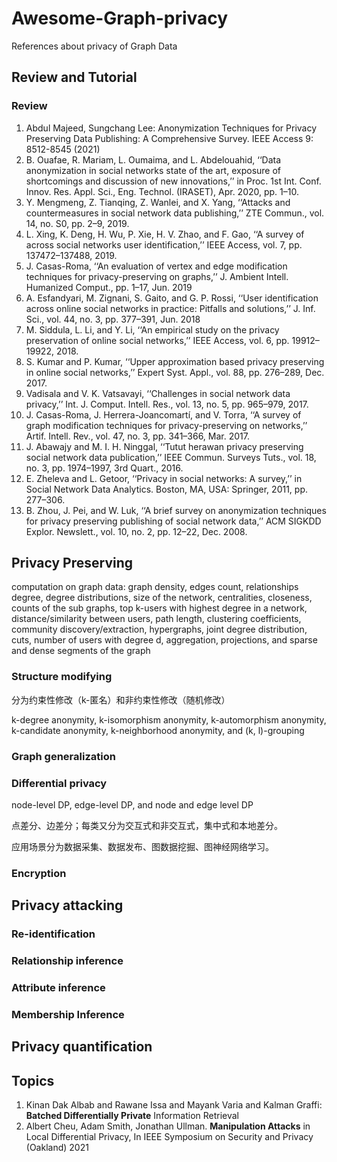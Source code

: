 # Awesome-Graph-privacy
 References about privacy of Graph Data

## Review and Tutorial

### Review

1. Abdul Majeed, Sungchang Lee: Anonymization Techniques for Privacy Preserving Data Publishing: A Comprehensive Survey. IEEE Access 9: 8512-8545 (2021)
2. B. Ouafae, R. Mariam, L. Oumaima, and L. Abdelouahid, ‘‘Data anonymization in social networks state of the art, exposure of shortcomings and discussion of new innovations,’’ in Proc. 1st Int. Conf. Innov. Res. Appl. Sci., Eng. Technol. (IRASET), Apr. 2020, pp. 1–10.
3. Y. Mengmeng, Z. Tianqing, Z. Wanlei, and X. Yang, ‘‘Attacks and countermeasures in social network data publishing,’’ ZTE Commun., vol. 14, no. S0, pp. 2–9, 2019.
4.  L. Xing, K. Deng, H. Wu, P. Xie, H. V. Zhao, and F. Gao, ‘‘A survey of across social networks user identification,’’ IEEE Access, vol. 7, pp. 137472–137488, 2019.
5. J. Casas-Roma, ‘‘An evaluation of vertex and edge modification techniques for privacy-preserving on graphs,’’ J. Ambient Intell. Humanized Comput., pp. 1–17, Jun. 2019
6.  A. Esfandyari, M. Zignani, S. Gaito, and G. P. Rossi, ‘‘User identification across online social networks in practice: Pitfalls and solutions,’’ J. Inf. Sci., vol. 44, no. 3, pp. 377–391, Jun. 2018
7. M. Siddula, L. Li, and Y. Li, ‘‘An empirical study on the privacy preservation of online social networks,’’ IEEE Access, vol. 6, pp. 19912–19922, 2018.
8. S. Kumar and P. Kumar, ‘‘Upper approximation based privacy preserving in online social networks,’’ Expert Syst. Appl., vol. 88, pp. 276–289, Dec. 2017.
9.  Vadisala and V. K. Vatsavayi, ‘‘Challenges in social network data privacy,’’ Int. J. Comput. Intell. Res., vol. 13, no. 5, pp. 965–979, 2017.
10. J. Casas-Roma, J. Herrera-Joancomartí, and V. Torra, ‘‘A survey of graph modification techniques for privacy-preserving on networks,’’ Artif. Intell. Rev., vol. 47, no. 3, pp. 341–366, Mar. 2017.
11. J. Abawajy and M. I. H. Ninggal, ‘‘Tutut herawan privacy preserving social network data publication,’’ IEEE Commun. Surveys Tuts., vol. 18, no. 3, pp. 1974–1997, 3rd Quart., 2016. 
12. E. Zheleva and L. Getoor, ‘‘Privacy in social networks: A survey,’’ in Social Network Data Analytics. Boston, MA, USA: Springer, 2011, pp. 277–306.
13. B. Zhou, J. Pei, and W. Luk, ‘‘A brief survey on anonymization techniques for privacy preserving publishing of social network data,’’ ACM SIGKDD Explor. Newslett., vol. 10, no. 2, pp. 12–22, Dec. 2008.

## Privacy Preserving

computation on graph data: graph density, edges count, relationships degree, degree distributions, size of the network, centralities, closeness, counts of the sub graphs, top k-users with highest degree in a network, distance/similarity between users, path length, clustering coefficients, community discovery/extraction, hypergraphs, joint degree distribution, cuts, number of users with degree d, aggregation, projections, and sparse and dense segments of the graph

### Structure modifying

分为约束性修改（k-匿名）和非约束性修改（随机修改）

k-degree anonymity, k-isomorphism anonymity, k-automorphism anonymity, k-candidate anonymity, k-neighborhood anonymity, and (k, l)-grouping



### Graph generalization



### Differential privacy

node-level DP, edge-level DP, and node and edge level DP

点差分、边差分；每类又分为交互式和非交互式，集中式和本地差分。

应用场景分为数据采集、数据发布、图数据挖掘、图神经网络学习。

### Encryption



## Privacy attacking

### Re-identification



### Relationship inference 



### Attribute inference



### Membership Inference



## Privacy quantification









## Topics

1. Kinan Dak Albab and Rawane Issa and Mayank Varia and Kalman Graffi: **Batched Differentially Private** Information Retrieval
2. Albert Cheu, Adam Smith, Jonathan Ullman. **Manipulation Attacks** in Local Differential Privacy, In IEEE Symposium on Security and Privacy (Oakland) 2021


